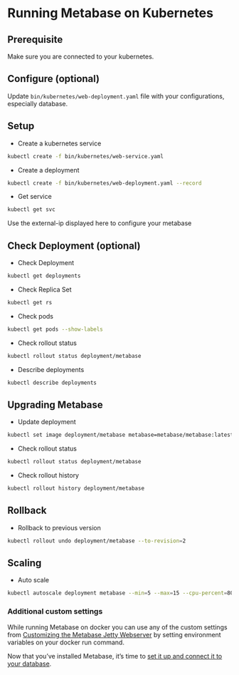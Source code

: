 # Running Metabase on Kubernetes

## Prerequisite

Make sure you are connected to your kubernetes.

## Configure (optional)

Update `bin/kubernetes/web-deployment.yaml` file with your configurations, especially database.

## Setup

- Create a kubernetes service

``` bash
kubectl create -f bin/kubernetes/web-service.yaml
```

- Create a deployment

``` bash
kubectl create -f bin/kubernetes/web-deployment.yaml --record
```

- Get service

``` bash
kubectl get svc
```

Use the external-ip displayed here to configure your metabase


## Check Deployment (optional)

- Check Deployment

``` bash
kubectl get deployments
```

- Check Replica Set

``` bash
kubectl get rs
```

- Check pods

``` bash
kubectl get pods --show-labels
```

- Check rollout status

``` bash
kubectl rollout status deployment/metabase
```

- Describe deployments

``` bash
kubectl describe deployments
```

## Upgrading Metabase

- Update deployment

``` bash
kubectl set image deployment/metabase metabase=metabase/metabase:latest
```

- Check rollout status

``` bash
kubectl rollout status deployment/metabase
```

- Check rollout history

``` bash
kubectl rollout history deployment/metabase
```

## Rollback

- Rollback to previous version

``` bash
kubectl rollout undo deployment/metabase --to-revision=2
```

## Scaling

- Auto scale

``` bash
kubectl autoscale deployment metabase --min=5 --max=15 --cpu-percent=80
```

### Additional custom settings

While running Metabase on docker you can use any of the custom settings from [Customizing the Metabase Jetty Webserver](./start.md#customizing-the-metabase-jetty-webserver) by setting environment variables on your docker run command.

Now that you’ve installed Metabase, it’s time to [set it up and connect it to your database](../setting-up-metabase.md).
